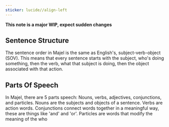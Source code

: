```yaml
---
sticker: lucide//align-left
---
```

**This note is a major WIP, expect sudden changes**

## Sentence Structure
The sentence order in Majel is the same as English's, subject-verb-object (SOV). This means that every sentence starts with the subject, who's doing something, then the verb, what that subject is doing, then the object associated with that action. 

## Parts Of Speech
In Majel, there are 5 parts speech: Nouns, verbs, adjectives, conjunctions, and particles. Nouns are the subjects and objects of a sentence. Verbs are action words. Conjunctions connect words together in a meaningful way, these are things like 'and' and 'or'. Particles are words that modify the meaning of the who
